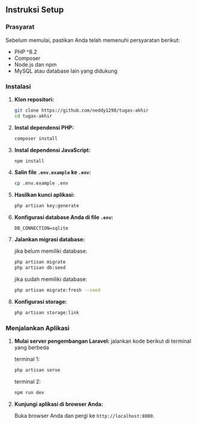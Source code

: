 ## Instruksi Setup

### Prasyarat

Sebelum memulai, pastikan Anda telah memenuhi persyaratan berikut:

-   PHP ^8.2
-   Composer
-   Node.js dan npm
-   MySQL atau database lain yang didukung

### Instalasi

1. **Klon repositori:**

    ```sh
    git clone https://github.com/neddy1298/tugas-akhir
    cd tugas-akhir
    ```

2. **Instal dependensi PHP:**

    ```sh
    composer install
    ```

3. **Instal dependensi JavaScript:**

    ```sh
    npm install
    ```

4. **Salin file `.env.example` ke `.env`:**

    ```sh
    cp .env.example .env
    ```

5. **Hasilkan kunci aplikasi:**

    ```sh
    php artisan key:generate
    ```

6. **Konfigurasi database Anda di file `.env`:**

    ```env
    DB_CONNECTION=sqlite
    ```

7. **Jalankan migrasi database:**

    jika belum memiliki database:

    ```sh
    php artisan migrate
    php artisan db:seed
    ```

    jika sudah memiliki database:

    ```sh
    php artisan migrate:fresh --seed
    ```

8. **Konfigurasi storage:**

    ```sh
    php artisan storage:link
    ```

### Menjalankan Aplikasi

1.  **Mulai server pengembangan Laravel:**
    jalankan kode berikut di terminal yang berbeda

    terminal 1:

    ```sh
    php artisan serve
    ```

    terminal 2:

    ```sh
    npm run dev
    ```

2.  **Kunjungi aplikasi di browser Anda:**

    Buka browser Anda dan pergi ke `http://localhost:8000`.
